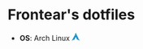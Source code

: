 # Frontear's dotfiles
- **OS**: Arch Linux <img width="16px" height="16px" src=".github/archlinux.png" alt="Arch Linux Icon" />
